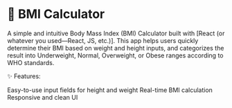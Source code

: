 # 🧮 BMI Calculator

A simple and intuitive Body Mass Index (BMI) Calculator built with [React (or whatever you used—React, JS, etc.)].
This app helps users quickly determine their BMI based on weight and height inputs, and categorizes the result into Underweight, Normal, Overweight, or Obese ranges according to WHO standards.

✨ Features:

Easy-to-use input fields for height and weight
Real-time BMI calculation
Responsive and clean UI

